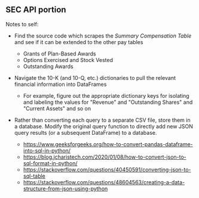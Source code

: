 ## SEC API portion

Notes to self:

* Find the source code which scrapes the *Summary Compensation Table* and see if it can be extended to the other pay tables
    * Grants of Plan-Based Awards
    * Options Exercised and Stock Vested
    * Outstanding Awards

* Navigate the 10-K (and 10-Q, etc.) dictionaries to pull the relevant financial information into DataFrames
  * For example, figure out the appropriate dictionary keys for isolating and labeling the values for "Revenue" and "Outstanding Shares" and "Current Assets" and so on

* Rather than converting each query to a separate CSV file, store them in a database. Modify the original query function to directly add new JSON query results (or a subsequent DataFrame) to a database.
  * https://www.geeksforgeeks.org/how-to-convert-pandas-dataframe-into-sql-in-python/
  * https://blog.jcharistech.com/2020/01/08/how-to-convert-json-to-sql-format-in-python/
  * https://stackoverflow.com/questions/40450591/converting-json-to-sql-table
  * https://stackoverflow.com/questions/48604563/creating-a-data-structure-from-json-using-python
